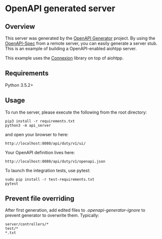 # OpenAPI generated server

## Overview
This server was generated by the [OpenAPI Generator](https://openapi-generator.tech) project. By using the
[OpenAPI-Spec](https://openapis.org) from a remote server, you can easily generate a server stub.  This
is an example of building a OpenAPI-enabled aiohtpp server.

This example uses the [Connexion](https://github.com/zalando/connexion) library on top of aiohtpp.

## Requirements
Python 3.5.2+

## Usage
To run the server, please execute the following from the root directory:

```
pip3 install -r requirements.txt
python3 -m api_server
```

and open your browser to here:

```
http://localhost:8080/api/duty/v1/ui/
```

Your OpenAPI definition lives here:

```
http://localhost:8080/api/duty/v1/openapi.json
```

To launch the integration tests, use pytest:
```
sudo pip install -r test-requirements.txt
pytest
```

## Prevent file overriding

After first generation, add edited files to _.openapi-generator-ignore_ to prevent generator to overwrite them. Typically:
```
server/controllers/*
test/*
*.txt
```
